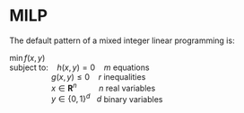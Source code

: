 # MILP

The default pattern of a mixed integer linear programming is:  
  
$\min f(x, y)$  
subject to:$~~~~ h(x, y) = 0 ~~~~ m$ equations    
$~~~~~~~~~~~~~~~~~~~ g(x, y)\leq 0 ~~~~ r$ inequalities  
$~~~~~~~~~~~~~~~~~~~ x \in \mathbf{R}^n ~~~~~~~~~~ n$ real variables  
$~~~~~~~~~~~~~~~~~~~y \in \left\lbrace 0, 1\right\rbrace^d ~~~ d$ binary variables

